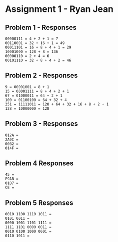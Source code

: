 # Assignment 1 - Ryan Jean

## Problem 1 - Responses

```
00000111 = 4 + 2 + 1 = 7
00110001 = 32 + 16 + 1 = 49
00011101 = 16 + 8 + 4 + 1 = 29
10001000 = 128 + 8 = 136
00000110 = 2 + 4 = 6
00101110 = 32 + 8 + 4 + 2 = 46
```

## Problem 2 - Responses

```
9 = 00001001 = 8 + 1
15 = 00001111 = 8 + 4 + 2 + 1
67 = 01000011 = 64 + 2 + 1
100 = 01100100 = 64 + 32 + 4
251 = 11111011 = 128 + 64 + 32 + 16 + 8 + 2 + 1
128 = 10000000 = 128
```

## Problem 3 - Responses

```
012A =
2A0C =
00B2 =
014F =
```

## Problem 4 Responses

```
45 =
F9AB =
01D7 =
CE =
```

## Problem 5 Responses

```
0010 1100 1110 1011 =
0101 0011 =
0000 1001 1101 1111 =
1111 1101 0000 0011 =
0010 0100 1000 0001 =
0110 1011 =
```